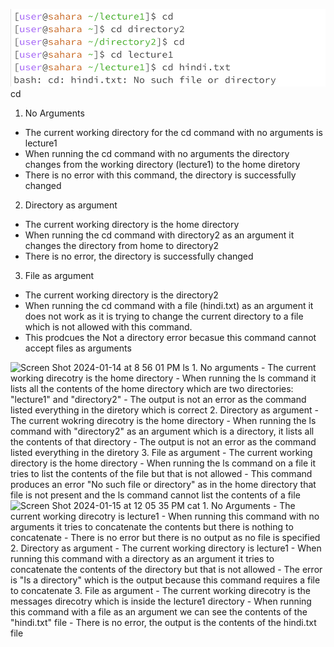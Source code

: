 ![image](https://github.com/ishi1022/cse15l-lab-reports/blob/main/Screen%20Shot%202024-01-14%20at%208.26.25%20PM.png?raw=true)
cd
1. No Arguments
- The current working directory for the cd command with no arguments is lecture1
- When running the cd command with no arguments the directory changes from the working directory (lecture1) to the home diretory
- There is no error with this command, the directory is successfully changed
2. Directory as argument
- The current working directory is the home directory
- When running the cd command with directory2 as an argument it changes the directory from home to directory2
- There is no error, the directory is successfully changed
3. File as argument
- The current working directory is the directory2
- When running the cd command with a file (hindi.txt) as an argument it does not work as it is trying to change the current directory to a file which is not allowed with this command.
- This prodcues the Not a directory error becasue this command cannot accept files as arguments

<img width="672" alt="Screen Shot 2024-01-14 at 8 56 01 PM" src="https://github.com/ishi1022/cse15l-lab-reports/assets/156254581/b4ba5bf3-5210-4396-8883-3e67d5889e84">
ls
1. No arguments
- The current working direcotry is the home directory
- When running the ls command it lists all the contents of the home directory which are two directories: "lecture1" and "directory2"
- The output is not an error as the command listed everything in the diretory which is correct
2. Directory as argument
- The current wokring direcotry is the home directory
- When running the ls command with "directory2" as an argument which is a directory, it lists all the contents of that directory
- The output is not an error as the command listed everything in the diretory
3. File as argument
- The current working directory is the home directory
- When running the ls command on a file it tries to list the contents of the file but that is not allowed
- This command produces an error "No such file or directory" as in the home directory that file is not present and the ls command cannot list the contents of a file

<img width="498" alt="Screen Shot 2024-01-15 at 12 05 35 PM" src="https://github.com/ishi1022/cse15l-lab-reports/assets/156254581/3353e5b3-c162-46bc-b5f2-c1787e118a2a">
cat
1. No Arguments
- The current working direcotry is lecture1
- When running this command with no arguments it tries to concatenate the contents but there is nothing to concatenate
- There is no error but there is no output as no file is specified
2. Directory as argument
- The current working directory is lecture1 
- When running this command with a directory as an argument it tries to concatenate the contents of the directory but that is not allowed
- The error is "Is a directory" which is the output because this command requires a file to concatenate
3. File as argument
- The current working direcotry is the messages direcotry which is inside the lecture1 directory
- When running this command with a file as an argument we can see the contents of the "hindi.txt" file
- There is no error, the output is the contents of the hindi.txt file

